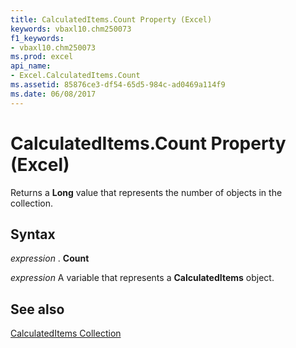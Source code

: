 ```yaml
---
title: CalculatedItems.Count Property (Excel)
keywords: vbaxl10.chm250073
f1_keywords:
- vbaxl10.chm250073
ms.prod: excel
api_name:
- Excel.CalculatedItems.Count
ms.assetid: 85876ce3-df54-65d5-984c-ad0469a114f9
ms.date: 06/08/2017
---
```



# CalculatedItems.Count Property (Excel)

Returns a  **Long** value that represents the number of objects in the collection.


## Syntax

 _expression_ . **Count**

 _expression_ A variable that represents a **CalculatedItems** object.


## See also


[CalculatedItems Collection](Excel.CalculatedItems.md)

